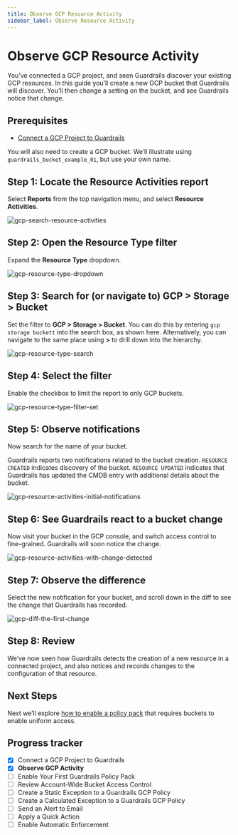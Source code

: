 ```yaml
---
title: Observe GCP Resource Activity
sidebar_label: Observe Resource Activity
---
```



# Observe GCP Resource Activity

You’ve connected a GCP project, and seen Guardrails discover your existing GCP resources. In this guide you’ll create a new GCP bucket that Guardrails will discover. You’ll then change a setting on the bucket, and see Guardrails notice that change.

## Prerequisites

- [Connect a GCP Project to Guardrails](/guardrails/docs/getting-started/getting-started-gcp/connect-a-project/)
  
  
You will also need to create  a GCP bucket. We’ll illustrate using `guardrails_bucket_example_01`, but use your own name. 

## Step 1: Locate the Resource Activities report

Select **Reports** from the top navigation menu, and select **Resource Activities**.

<p><img alt="gcp-search-resource-activities" src="/images/docs/guardrails/getting-started/getting-started-gcp/observe-gcp-activity/gcp-search-resource-activities.png"/></p>

## Step 2: Open the Resource Type filter

Expand the **Resource Type** dropdown.

<p><img alt="gcp-resource-type-dropdown" src="/images/docs/guardrails/getting-started/getting-started-gcp/observe-gcp-activity/gcp-resource-type-dropdown.png"/></p>

## Step 3: Search for (or navigate to) GCP > Storage > Bucket

  
Set the filter to **GCP > Storage > Bucket**. You can do this by entering `gcp storage buckett` into the search box, as shown here. Alternatively, you can navigate to the same place using **>** to drill down into the hierarchy.

<p><img alt="gcp-resource-type-search" src="/images/docs/guardrails/getting-started/getting-started-gcp/observe-gcp-activity/gcp-resource-type-search.png"/></p>

## Step 4: Select the filter

Enable the checkbox to limit the report to only GCP buckets.

<p><img alt="gcp-resource-type-filter-set" src="/images/docs/guardrails/getting-started/getting-started-gcp/observe-gcp-activity/gcp-resource-type-filter-set.png"/></p>

## Step 5: Observe notifications

Now search for the name of your bucket.

Guardrails reports two notifications related to the bucket creation. `RESOURCE CREATED` indicates discovery of the bucket. `RESOURCE UPDATED` indicates that Guardrails has updated the CMDB entry with additional details about the bucket.

<p><img alt="gcp-resource-activities-initial-notifications" src="/images/docs/guardrails/getting-started/getting-started-gcp/observe-gcp-activity/gcp-resource-activities-initial-notifications.png"/></p>

## Step 6: See Guardrails react to a bucket change

   
Now visit your bucket in the GCP console, and switch access control to fine-grained. Guardrails will soon notice the change.  

<p><img alt="gcp-resource-activities-with-change-detected" src="/images/docs/guardrails/getting-started/getting-started-gcp/observe-gcp-activity/gcp-resource-activities-with-change-detected.png"/></p>

## Step 7: Observe the difference

Select the new notification for your bucket, and scroll down in the diff to see the change that Guardrails has recorded.  

<p><img alt="gcp-diff-the-first-change" src="/images/docs/guardrails/getting-started/getting-started-gcp/observe-gcp-activity/gcp-diff-the-first-change.png"/></p>

## Step 8: Review

We’ve now seen how Guardrails detects the creation of a new resource in a connected project, and also notices and records changes to the configuration of that resource.

## Next Steps

Next we’ll explore [how to enable a  policy pack](/guardrails/docs/getting-started/getting-started-gcp/enable-policy-pack) that requires buckets to enable uniform access.


## Progress tracker

- [x] Connect a GCP Project to Guardrails
- [x] **Observe GCP Activity**
- [ ] Enable Your First Guardrails Policy Pack
- [ ] Review Account-Wide Bucket Access Control
- [ ] Create a Static Exception to a Guardrails GCP Policy
- [ ] Create a Calculated Exception to a Guardrails GCP Policy
- [ ] Send an Alert to Email
- [ ] Apply a Quick Action
- [ ] Enable Automatic Enforcement
